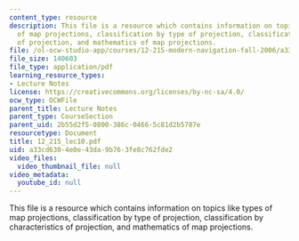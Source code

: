 ```yaml
---
content_type: resource
description: This file is a resource which contains information on topics like types
  of map projections, classification by type of projection, classification by characteristics
  of projection, and mathematics of map projections.
file: /ol-ocw-studio-app/courses/12-215-modern-navigation-fall-2006/a33cd6304e0e43da9b763fe8c762fde2_12_215_lec10.pdf
file_size: 140603
file_type: application/pdf
learning_resource_types:
- Lecture Notes
license: https://creativecommons.org/licenses/by-nc-sa/4.0/
ocw_type: OCWFile
parent_title: Lecture Notes
parent_type: CourseSection
parent_uid: 2b55d2f5-0800-386c-0466-5c81d2b5787e
resourcetype: Document
title: 12_215_lec10.pdf
uid: a33cd630-4e0e-43da-9b76-3fe8c762fde2
video_files:
  video_thumbnail_file: null
video_metadata:
  youtube_id: null
---
```

This file is a resource which contains information on topics like types of map projections, classification by type of projection, classification by characteristics of projection, and mathematics of map projections.